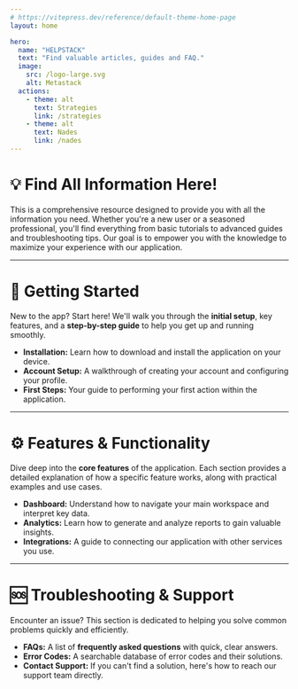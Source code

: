 ```yaml
---
# https://vitepress.dev/reference/default-theme-home-page
layout: home

hero:
  name: "HELPSTACK"
  text: "Find valuable articles, guides and FAQ."
  image:
    src: /logo-large.svg
    alt: Metastack
  actions:
    - theme: alt
      text: Strategies
      link: /strategies
    - theme: alt
      text: Nades 
      link: /nades
---
```


# 💡 Find All Information Here!

This is a comprehensive resource designed to provide you with all the information you need. Whether you're a new user or a seasoned professional, you'll find everything from basic tutorials to advanced guides and troubleshooting tips. Our goal is to empower you with the knowledge to maximize your experience with our application.

***

# 🚀 Getting Started

New to the app? Start here! We'll walk you through the **initial setup**, key features, and a **step-by-step guide** to help you get up and running smoothly.

* **Installation:** Learn how to download and install the application on your device.
* **Account Setup:** A walkthrough of creating your account and configuring your profile.
* **First Steps:** Your guide to performing your first action within the application.

***

# ⚙️ Features & Functionality

Dive deep into the **core features** of the application. Each section provides a detailed explanation of how a specific feature works, along with practical examples and use cases.

* **Dashboard:** Understand how to navigate your main workspace and interpret key data.
* **Analytics:** Learn how to generate and analyze reports to gain valuable insights.
* **Integrations:** A guide to connecting our application with other services you use.

***

# 🆘 Troubleshooting & Support

Encounter an issue? This section is dedicated to helping you solve common problems quickly and efficiently.

* **FAQs:** A list of **frequently asked questions** with quick, clear answers.
* **Error Codes:** A searchable database of error codes and their solutions.
* **Contact Support:** If you can't find a solution, here's how to reach our support team directly.
